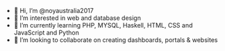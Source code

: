 - 👋 Hi, I’m @noyaustralia2017
- 👀 I’m interested in web and database design
- 🌱 I’m currently learning PHP, MYSQL, Haskell, HTML, CSS and JavaScript and Python
- 💞️ I’m looking to collaborate on creating dashboards, portals & websites

<!---
noyaustralia2017/noyaustralia2017 is a ✨ special ✨ repository because its `README.md` (this file) appears on your GitHub profile.
You can click the Preview link to take a look at your changes.
--->
